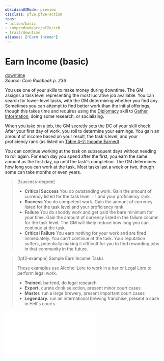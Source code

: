 ```yaml
---
obsidianUIMode: preview
cssclass: pf2e,pf2e-action
tags:
- action/basic
- compendium/src/pf2e/crb
- trait/downtime
aliases: ["Earn Income"]
---
```

# Earn Income (basic)
[downtime](downtime.md "Downtime Action & Ability Trait")  
*Source: Core Rulebook p. 236*  



You use one of your skills to make money during downtime. The GM assigns a task level representing the most lucrative job available. You can search for lower-level tasks, with the GM determining whether you find any. Sometimes you can attempt to find better work than the initial offerings, though this takes time and requires using the [Diplomacy](skills.md#Diplomacy) skill to [Gather Information](gather-information.md), doing some research, or socializing.

When you take on a job, the GM secretly sets the DC of your skill check. After your first day of work, you roll to determine your earnings. You gain an amount of income based on your result, the task's level, and your proficiency rank (as listed on [Table 4–2: Income Earned](income-earned.md)).

You can continue working at the task on subsequent days without needing to roll again. For each day you spend after the first, you earn the same amount as the first day, up until the task's completion. The GM determines how long you can work at the task. Most tasks last a week or two, though some can take months or even years.

> [!success-degree] 
> - **Critical Success** You do outstanding work. Gain the amount of currency listed for the task level + 1 and your proficiency rank.
> - **Success** You do competent work. Gain the amount of currency listed for the task level and your proficiency rank.
> - **Failure** You do shoddy work and get paid the bare minimum for your time. Gain the amount of currency listed in the failure column for the task level. The GM will likely reduce how long you can continue at the task.
> - **Critical Failure** You earn nothing for your work and are fired immediately. You can't continue at the task. Your reputation suffers, potentially making it difficult for you to find rewarding jobs in that community in the future.

> [!pf2-example] Sample Earn Income Tasks
> 
> These examples use Alcohol Lore to work in a bar or Legal Lore to perform legal work.
> 
> - **Trained.** bartend, do legal research
> - **Expert.** curate drink selection, present minor court cases
> - **Master.** run a large brewery, present important court cases
> - **Legendary.** run an international brewing franchise, present a case in Hell's courts

![EARN INCOME TASKS](earn-income-tasks-gmg.md)